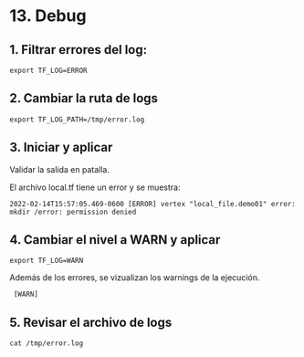 # 13. Debug <!-- omit in TOC -->

## 1. Filtrar errores del log:

```vim
export TF_LOG=ERROR
```

## 2. Cambiar la ruta de logs
```vim
export TF_LOG_PATH=/tmp/error.log
```

## 3. Iniciar y aplicar

Validar la salida en patalla.

El archivo local.tf tiene un error y se muestra:
```vim
2022-02-14T15:57:05.469-0600 [ERROR] vertex "local_file.demo01" error: mkdir /error: permission denied
```

## 4. Cambiar el nivel a WARN y aplicar
```vim
export TF_LOG=WARN
```
Además de los errores, se vizualizan los warnings de la ejecución.
```vim
 [WARN]
```

## 5. Revisar el archivo de logs
```vim
cat /tmp/error.log
```


